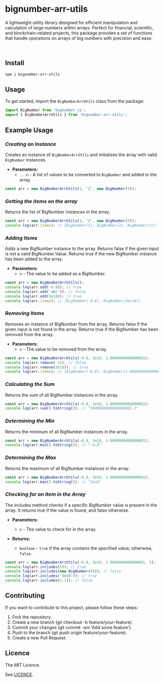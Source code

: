 # bignumber-arr-utils

A lightweight utility library designed for efficient manipulation and calculation of large numbers within arrays. Perfect for financial, scientific, and blockchain-related projects, this package provides a set of functions that handle operations on arrays of big numbers with precision and ease.

<br />

## Install

```bash
npm i bignumber-arr-utils
```

## Usage

To get started, import the `BigNumberArrUtils` class from the package:

```typescript
import BigNumber from 'bignumber.js';
import { BigNumberArrUtils } from 'bignumber-arr-utils';
```

## Example Usage

### **_Creating an Instance_**

Creates an instance of `BigNumberArrUtils` and initializes the array with valid `BigNumber` instances.

- **Parameters:**
  - `...n` - A list of values to be converted to `BigNumber` and added to the array.

```typescript
const arr = new BigNumberArrUtils(1, '2', new BigNumber(3));
```

### **_Getting the items on the array_**

Returns the list of BigNumber instances in the array.

```typescript
const arr = new BigNumberArrUtils(1, '2', new BigNumber(3));
console.log(arr.items); // [BigNumber(1), BigNumber(2), BigNumber(3)]
```

### **_Adding Items_**

Adds a new BigNumber instance to the array. Returns false if the given input is not a valid BigNumber.Value. Returns true if the new BigNumber instance has been added to the array.

- **Parameters:**
  - `n` - The value to be added as a BigNumber.

```typescript
const arr = new BigNumberArrUtils();
console.log(arr.add(-0.8)); // true
console.log(arr.add('abc')); // false
console.log(arr.add(3e18)); // true
console.log(arr.items); // [BigNumber(-0.8), BigNumber(3e+18)]
```

### **_Removing Items_**

Removes an instance of BigNumber from the array. Returns false if the given input is not found in the array. Returns true if the BigNumber has been removed from the array.

- **Parameters:**
  - `n` - The value to be removed from the array.

```typescript
const arr = new BigNumberArrUtils(-0.8, 3e18, 1.0000000000000001);
console.log(arr.remove(-1)); // false
console.log(arr.remove(3e18)); // true
console.log(arr.items); // [BigNumber(-0.8), BigNumber(1.0000000000000001)]
```

### **_Calculating the Sum_**

Returns the sum of all BigNumber instances in the array.

```typescript
const arr = new BigNumberArrUtils(-0.8, 3e18, 1.0000000000000001);
console.log(arr.sum().toString()); // "3000000000000000001.2"
```

### **_Determining the Min_**

Returns the minimum of all BigNumber instances in the array.

```typescript
const arr = new BigNumberArrUtils(-0.8, 3e18, 1.0000000000000001);
console.log(arr.min().toString()); // "-0.8"
```

### **_Determining the Max_**

Returns the maximum of all BigNumber instances in the array.

```typescript
const arr = new BigNumberArrUtils(-0.8, 3e18, 1.0000000000000001);
console.log(arr.max().toString()); // "3e18"
```

### **_Checking for an Item in the Array_**

The includes method checks if a specific BigNumber value is present in the array. It returns true if the value is found, and false otherwise.

- **Parameters:**

  - `n` - The value to check for in the array.

- **Returns:**
  - `boolean` - `true` if the array contains the specified value; otherwise, `false`.

```typescript
const arr = new BigNumberArrUtils(-0.8, 3e18, 1.0000000000000001, 5);
console.log(arr.includes(5)); // true
console.log(arr.includes(new BigNumber(6))); // false
console.log(arr.includes('3e18')); // true
console.log(arr.includes(1.1)); // false
```

## Contributing

If you want to contribute to this project, please follow these steps:

<ol>
  <li>Fork the repository.</li>
  <li>Create a new branch (git checkout -b feature/your-feature).</li>
  <li>Commit your changes (git commit -am 'Add some feature').</li>
  <li>Push to the branch (git push origin feature/your-feature).</li>
  <li>Create a new Pull Request.</li>
</ol>

## Licence

The MIT Licence.

See [LICENCE](https://github.com/joelgnansounou/bignumber-arr-utils/tree/master?tab=MIT-1-ov-file).
